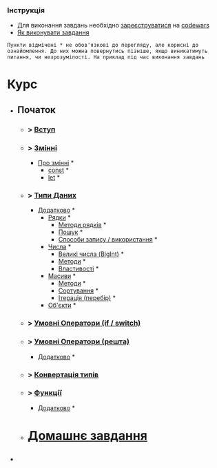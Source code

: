 ### Інструкція

- Для виконання завдань необхідно [зареєструватися](https://www.codewars.com/users/sign_in) на [codewars](www.codewars.com)
- [Як виконувати завдання](https://github.com/Dead-TR/-tch/blob/main/js/howTo.md)

```Пункти відмічені * не обов'язкові до перегляду, але корисні до ознайомлення. До них можна повернутись пізніше, якщо виникатимуть питання, чи незрозумілості. На приклад під час виконання завдань```

# Курс
- ## Початок
  - ### > [Вступ](https://youtu.be/FrUynyijdSI?si=7kTGLYLqZIIsFbtD)
  - ### > [Змінні](https://youtu.be/lYfQI4rsQSc?si=w90zRsDPcySTzpFK)
    - [Про змінні](https://www.w3schools.com/js/js_variables.asp) *
      - [const](https://www.w3schools.com/js/js_const.asp) *
      - [let](https://www.w3schools.com/js/js_let.asp) *

  - ### > [Типи Даних](https://youtu.be/KWJKGaI63pE?si=C1fFQmXhCXhM1L99)
    - [Додатково](https://www.w3schools.com/js/js_datatypes.asp) *
      - [Рядки](https://www.w3schools.com/js/js_strings.asp) *
        - [Методи рядків](https://www.w3schools.com/js/js_string_methods.asp) *
        - [Пошук](https://www.w3schools.com/js/js_string_search.asp) *
        - [Способи запису / використання](https://www.w3schools.com/js/js_string_templates.asp) *
      - [Числа](https://www.w3schools.com/js/js_numbers.asp) * 
        - [Великі числа (BigInt)](https://www.w3schools.com/js/js_bigint.asp) *
        - [Методи](https://www.w3schools.com/js/js_number_methods.asp) *
        - [Властивості](https://www.w3schools.com/js/js_number_properties.asp) *
      - [Масиви](https://www.w3schools.com/js/js_arrays.asp) *
        - [Методи](https://www.w3schools.com/js/js_array_methods.asp) *
        - [Сортування](https://www.w3schools.com/js/js_array_sort.asp) *
        - [Ітерація (перебір)](https://www.w3schools.com/js/js_array_iteration.asp) *
      - [Об'єкти](https://www.w3schools.com/js/js_objects.asp) *

  - ### > [Умовні Оператори (if / switch)](https://youtu.be/k9t7sfkF-0o?si=P1hvGvYLwdAybgaF)

  - ### > [Умовні Оператори (решта)](https://youtu.be/EhVvSRLkoX4?si=iDn8alsJox3mL-VJ)
      - [Додатково](https://www.w3schools.com/js/js_operators.asp) *

  - ### > [Конвертація типів](https://youtu.be/sDr_3N3VNQU?si=ptIWqhY5qLFTKTvN)

  - ### > [Функції](https://youtu.be/HQea4I9XyuE?si=DxiO8sQQ9lktOx5K)
    - [Додатково](https://www.w3schools.com/js/js_functions.asp) * 

  - # [Домашнє завдання](https://github.com/Dead-TR/-tch/blob/main/js/homeWork/1.md)

- ##
